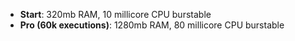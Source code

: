- **Start**: 320mb RAM, 10 millicore CPU burstable
- **Pro (60k executions)**: 1280mb RAM, 80 millicore CPU burstable
